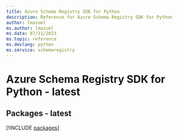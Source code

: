 ```yaml
---
title: Azure Schema Registry SDK for Python
description: Reference for Azure Schema Registry SDK for Python
author: lmazuel
ms.author: lmazuel
ms.data: 07/11/2023
ms.topic: reference
ms.devlang: python
ms.service: schemaregistry
---
```

# Azure Schema Registry SDK for Python - latest
## Packages - latest
[!INCLUDE [packages](schema-registry-index.md)]